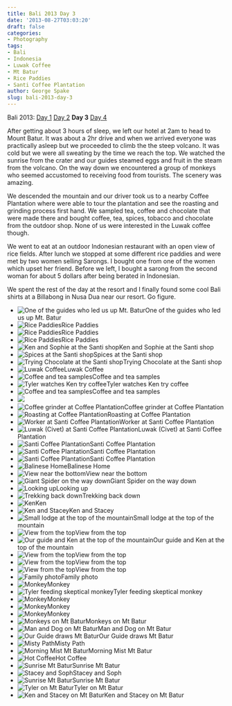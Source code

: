 ```yaml
---
title: Bali 2013 Day 3
date: '2013-08-27T03:03:20'
draft: false
categories:
- Photography
tags:
- Bali
- Indonesia
- Luwak Coffee
- Mt Batur
- Rice Paddies
- Santi Coffee Plantation
author: George Spake
slug: bali-2013-day-3
---
```


Bali 2013: [Day 1](/blog/bali-2013-day-1/) [Day 2](/blog/bali-2013-day-2/)
**Day 3** [Day 4](/blog/bali-2013-day-4/)

After getting about 3 hours of sleep, we left our hotel at 2am to head to
Mount Batur. It was about a 2hr drive and when we arrived everyone was
practically asleep but we proceeded to climb the the steep volcano. It was
cold but we were all sweating by the time we reach the top. We watched the
sunrise from the crater and our guides steamed eggs and fruit in the steam
from the volcano. On the way down we encountered a group of monkeys who seemed
accustomed to receiving food from tourists. The scenery was amazing.

We descended the mountain and our driver took us to a nearby Coffee Plantation
where were able to tour the plantation and see the roasting and grinding
process first hand. We sampled tea, coffee and chocolate that were made there
and bought coffee, tea, spices, tobacco and chocolate from the outdoor shop.
None of us were interested in the Luwak coffee though.

We went to eat at an outdoor Indonesian restaurant with an open view of rice
fields. After lunch we stopped at some different rice paddies and were met by
two women selling Sarongs. I bought one from one of the women which upset her
friend. Before we left, I bought a sarong from the second woman for about 5
dollars after being berated in Indonesian.

We spent the rest of the day at the resort and I finally found some cool Bali
shirts at a Billabong in Nusa Dua near our resort. Go figure.

  * ![One of the guides who led us up Mt. Batur](https://georgespake.com/wp-content/uploads/2013/08/20130826_060843-576x1024.jpg)One of the guides who led us up Mt. Batur
  * ![Rice Paddies](https://georgespake.com/wp-content/uploads/2013/08/20130826_112132-1024x576.jpg)Rice Paddies
  * ![Rice Paddies](https://georgespake.com/wp-content/uploads/2013/08/20130826_111543-1024x576.jpg)Rice Paddies
  * ![Rice Paddies](https://georgespake.com/wp-content/uploads/2013/08/20130826_111513-1024x576.jpg)Rice Paddies
  * ![Ken and Sophie at the Santi shop](https://georgespake.com/wp-content/uploads/2013/08/20130826_104258-1024x576.jpg)Ken and Sophie at the Santi shop
  * ![Spices at the Santi shop](https://georgespake.com/wp-content/uploads/2013/08/20130826_103623-1024x576.jpg)Spices at the Santi shop
  * ![Trying Chocolate at the Santi shop](https://georgespake.com/wp-content/uploads/2013/08/20130826_103541-1024x576.jpg)Trying Chocolate at the Santi shop
  * ![Luwak Coffee](https://georgespake.com/wp-content/uploads/2013/08/20130826_101804-576x1024.jpg)Luwak Coffee
  * ![Coffee and tea samples](https://georgespake.com/wp-content/uploads/2013/08/20130826_101753-1024x576.jpg)Coffee and tea samples
  * ![Tyler watches Ken try coffee](https://georgespake.com/wp-content/uploads/2013/08/20130826_101741-576x1024.jpg)Tyler watches Ken try coffee
  * ![Coffee and tea samples](https://georgespake.com/wp-content/uploads/2013/08/20130826_101518-1024x576.jpg)Coffee and tea samples
  * ![](https://georgespake.com/wp-content/uploads/2013/08/20130826_101421-576x1024.jpg)
  * ![Coffee grinder at Coffee Plantation](https://georgespake.com/wp-content/uploads/2013/08/20130826_101256-576x1024.jpg)Coffee grinder at Coffee Plantation
  * ![Roasting at Coffee Plantation](https://georgespake.com/wp-content/uploads/2013/08/20130826_101155-1024x576.jpg)Roasting at Coffee Plantation
  * ![Worker at Santi Coffee Plantation](https://georgespake.com/wp-content/uploads/2013/08/20130826_101022-1024x576.jpg)Worker at Santi Coffee Plantation
  * ![Luwak \(Civet\) at Santi Coffee Plantation](https://georgespake.com/wp-content/uploads/2013/08/20130826_100746-1024x576.jpg)Luwak (Civet) at Santi Coffee Plantation
  * ![Santi Coffee Plantation](https://georgespake.com/wp-content/uploads/2013/08/20130826_100656-1024x576.jpg)Santi Coffee Plantation
  * ![Santi Coffee Plantation](https://georgespake.com/wp-content/uploads/2013/08/20130826_100310-1024x576.jpg)Santi Coffee Plantation
  * ![Santi Coffee Plantation](https://georgespake.com/wp-content/uploads/2013/08/20130826_100152-1024x576.jpg)Santi Coffee Plantation
  * ![Balinese Home](https://georgespake.com/wp-content/uploads/2013/08/20130826_092248-1024x576.jpg)Balinese Home
  * ![View near the bottom](https://georgespake.com/wp-content/uploads/2013/08/20130826_092007-1024x576.jpg)View near the bottom
  * ![Giant Spider on the way down](https://georgespake.com/wp-content/uploads/2013/08/20130826_090239-576x1024.jpg)Giant Spider on the way down
  * ![Looking up](https://georgespake.com/wp-content/uploads/2013/08/20130826_083557-1024x576.jpg)Looking up
  * ![Trekking back down](https://georgespake.com/wp-content/uploads/2013/08/20130826_083355-1024x576.jpg)Trekking back down
  * ![Ken](https://georgespake.com/wp-content/uploads/2013/08/20130826_083049-576x1024.jpg)Ken
  * ![Ken and Stacey](https://georgespake.com/wp-content/uploads/2013/08/20130826_082443-1024x576.jpg)Ken and Stacey
  * ![Small lodge at the top of the mountain](https://georgespake.com/wp-content/uploads/2013/08/20130826_082351-1024x576.jpg)Small lodge at the top of the mountain
  * ![View from the top](https://georgespake.com/wp-content/uploads/2013/08/20130826_082224-1024x576.jpg)View from the top
  * ![Our guide and Ken at the top of the mountain](https://georgespake.com/wp-content/uploads/2013/08/20130826_082202-576x1024.jpg)Our guide and Ken at the top of the mountain
  * ![View from the top](https://georgespake.com/wp-content/uploads/2013/08/20130826_082149-1024x576.jpg)View from the top
  * ![View from the top](https://georgespake.com/wp-content/uploads/2013/08/20130826_081613-1024x576.jpg)View from the top
  * ![View from the top](https://georgespake.com/wp-content/uploads/2013/08/20130826_081607-1024x576.jpg)View from the top
  * ![Family photo](https://georgespake.com/wp-content/uploads/2013/08/20130826_081413-1024x576.jpg)Family photo
  * ![Monkey](https://georgespake.com/wp-content/uploads/2013/08/20130826_081133-1024x576.jpg)Monkey
  * ![Tyler feeding skeptical monkey](https://georgespake.com/wp-content/uploads/2013/08/20130826_080738-1024x576.jpg)Tyler feeding skeptical monkey
  * ![Monkey](https://georgespake.com/wp-content/uploads/2013/08/20130826_080718-1024x576.jpg)Monkey
  * ![Monkey](https://georgespake.com/wp-content/uploads/2013/08/20130826_080119-576x1024.jpg)Monkey
  * ![Monkey](https://georgespake.com/wp-content/uploads/2013/08/20130826_080117-576x1024.jpg)Monkey
  * ![Monkeys on Mt Batur](https://georgespake.com/wp-content/uploads/2013/08/20130826_075920-1024x576.jpg)Monkeys on Mt Batur
  * ![Man and Dog on Mt Batur](https://georgespake.com/wp-content/uploads/2013/08/20130826_074753-576x1024.jpg)Man and Dog on Mt Batur
  * ![Our Guide draws Mt Batur](https://georgespake.com/wp-content/uploads/2013/08/20130826_072219-1024x576.jpg)Our Guide draws Mt Batur
  * ![Misty Path](https://georgespake.com/wp-content/uploads/2013/08/20130826_071609-576x1024.jpg)Misty Path
  * ![Morning Mist Mt Batur](https://georgespake.com/wp-content/uploads/2013/08/20130826_063646-1024x576.jpg)Morning Mist Mt Batur
  * ![Hot Coffee](https://georgespake.com/wp-content/uploads/2013/08/20130826_063222-1024x576.jpg)Hot Coffee
  * ![Sunrise Mt Batur](https://georgespake.com/wp-content/uploads/2013/08/20130826_062735-1024x576.jpg)Sunrise Mt Batur
  * ![Stacey and Soph](https://georgespake.com/wp-content/uploads/2013/08/20130826_062543-576x1024.jpg)Stacey and Soph
  * ![Sunrise Mt Batur](https://georgespake.com/wp-content/uploads/2013/08/20130826_062358-576x1024.jpg)Sunrise Mt Batur
  * ![Tyler on Mt Batur](https://georgespake.com/wp-content/uploads/2013/08/20130826_061304-576x1024.jpg)Tyler on Mt Batur
  * ![Ken and Stacey on Mt Batur](https://georgespake.com/wp-content/uploads/2013/08/20130826_061035-576x1024.jpg)Ken and Stacey on Mt Batur
